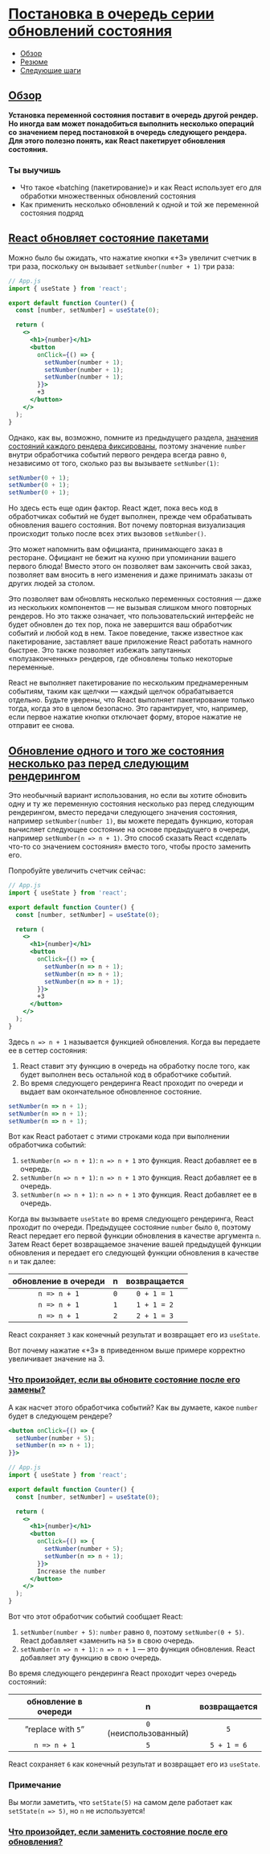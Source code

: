 # [Постановка в очередь серии обновлений состояния](../../index.md)

- [Обзор](#обзор)
- [Резюме](#резюме)
- [Следующие шаги](#следующие-шаги)

## [Обзор](#)

**Установка переменной состояния поставит в очередь другой рендер. Но иногда вам может понадобиться выполнить несколько операций со значением перед постановкой в ​​очередь следующего рендера. Для этого полезно понять, как React пакетирует обновления состояния.**

### Ты выучишь

- Что такое «batching (пакетирование)» и как React использует его для обработки множественных обновлений состояния
- Как применить несколько обновлений к одной и той же переменной состояния подряд

## [React обновляет состояние пакетами](#)

Можно было бы ожидать, что нажатие кнопки «+3» увеличит счетчик в три раза, поскольку он вызывает `setNumber(number + 1)` три раза:

```jsx
// App.js
import { useState } from 'react';

export default function Counter() {
  const [number, setNumber] = useState(0);

  return (
    <>
      <h1>{number}</h1>
      <button
        onClick={() => {
          setNumber(number + 1);
          setNumber(number + 1);
          setNumber(number + 1);
        }}>
        +3
      </button>
    </>
  );
}
```

Однако, как вы, возможно, помните из предыдущего раздела, [значения состояний каждого рендера фиксированы](https://react.dev/learn/state-as-a-snapshot#rendering-takes-a-snapshot-in-time), поэтому значение `number` внутри обработчика событий первого рендера всегда равно `0`, независимо от того, сколько раз вы вызываете `setNumber(1)`:

```jsx
setNumber(0 + 1);
setNumber(0 + 1);
setNumber(0 + 1);
```

Но здесь есть еще один фактор. React ждет, пока весь код в обработчиках событий не будет выполнен, прежде чем обрабатывать обновления вашего состояния. Вот почему повторная визуализация происходит только после всех этих вызовов `setNumber()`.

Это может напомнить вам официанта, принимающего заказ в ресторане. Официант не бежит на кухню при упоминании вашего первого блюда! Вместо этого он позволяет вам закончить свой заказ, позволяет вам вносить в него изменения и даже принимать заказы от других людей за столом.

Это позволяет вам обновлять несколько переменных состояния — даже из нескольких компонентов — не вызывая слишком много повторных рендеров. Но это также означает, что пользовательский интерфейс не будет обновлен до тех пор, пока не завершится ваш обработчик событий и любой код в нем. Такое поведение, также известное как пакетирование, заставляет ваше приложение React работать намного быстрее. Это также позволяет избежать запутанных «полузаконченных» рендеров, где обновлены только некоторые переменные.

React не выполняет пакетирование по нескольким преднамеренным событиям, таким как щелчки — каждый щелчок обрабатывается отдельно. Будьте уверены, что React выполняет пакетирование только тогда, когда это в целом безопасно. Это гарантирует, что, например, если первое нажатие кнопки отключает форму, второе нажатие не отправит ее снова.

## [Обновление одного и того же состояния несколько раз перед следующим рендерингом](#)

Это необычный вариант использования, но если вы хотите обновить одну и ту же переменную состояния несколько раз перед следующим рендерингом, вместо передачи следующего значения состояния, например `setNumber(number 1)`, вы можете передать функцию, которая вычисляет следующее состояние на основе предыдущего в очереди, например `setNumber(n => n + 1)`. Это способ сказать React «сделать что-то со значением состояния» вместо того, чтобы просто заменить его.

Попробуйте увеличить счетчик сейчас:

```jsx
// App.js
import { useState } from 'react';

export default function Counter() {
  const [number, setNumber] = useState(0);

  return (
    <>
      <h1>{number}</h1>
      <button
        onClick={() => {
          setNumber(n => n + 1);
          setNumber(n => n + 1);
          setNumber(n => n + 1);
        }}>
        +3
      </button>
    </>
  );
}
```

Здесь `n => n + 1` называется функцией обновления. Когда вы передаете ее в сеттер состояния:

1. React ставит эту функцию в очередь на обработку после того, как будет выполнен весь остальной код в обработчике событий.
2. Во время следующего рендеринга React проходит по очереди и выдает вам окончательное обновленное состояние.

```jsx
setNumber(n => n + 1);
setNumber(n => n + 1);
setNumber(n => n + 1);
```

Вот как React работает с этими строками кода при выполнении обработчика событий:

1. `setNumber(n => n + 1)`: `n => n + 1` это функция. React добавляет ее в очередь.
2. `setNumber(n => n + 1)`: `n => n + 1` это функция. React добавляет ее в очередь.
3. `setNumber(n => n + 1)`: `n => n + 1` это функция. React добавляет ее в очередь.

Когда вы вызываете `useState` во время следующего рендеринга, React проходит по очереди. Предыдущее состояние `number` было `0`, поэтому React передает его первой функции обновления в качестве аргумента `n`. Затем React берет возвращаемое значение вашей предыдущей функции обновления и передает его следующей функции обновления в качестве `n` и так далее:

| обновление в очереди |  n  | возвращается |
| :------------------: | :-: | :----------: |
|     `n => n + 1`     | `0` | `0 + 1 = 1`  |
|     `n => n + 1`     | `1` | `1 + 1 = 2`  |
|     `n => n + 1`     | `2` | `2 + 1 = 3`  |

React сохраняет `3` как конечный результат и возвращает его из `useState`.

Вот почему нажатие «+3» в приведенном выше примере корректно увеличивает значение на 3.

### [Что произойдет, если вы обновите состояние после его замены?](#)

А как насчет этого обработчика событий? Как вы думаете, какое `number` будет в следующем рендере?

```jsx
<button onClick={() => {
  setNumber(number + 5);
  setNumber(n => n + 1);
}}>
```

```jsx
// App.js
import { useState } from 'react';

export default function Counter() {
  const [number, setNumber] = useState(0);

  return (
    <>
      <h1>{number}</h1>
      <button
        onClick={() => {
          setNumber(number + 5);
          setNumber(n => n + 1);
        }}>
        Increase the number
      </button>
    </>
  );
}
```

Вот что этот обработчик событий сообщает React:

1. `setNumber(number + 5)`: `number` равно `0`, поэтому `setNumber(0 + 5)`. React добавляет «заменить на `5`» в свою очередь.
2. `setNumber(n => n + 1)`: `n => n + 1` — это функция обновления. React добавляет эту функцию в свою очередь.

Во время следующего рендеринга React проходит через очередь состояний:

| обновление в очереди |           n            | возвращается |
| :------------------: | :--------------------: | :----------: |
|  ”replace with `5`”  | `0` (неиспользованный) |     `5`      |
|     `n => n + 1`     |          `5`           | `5 + 1 = 6`  |

React сохраняет `6` как конечный результат и возвращает его из `useState`.

### Примечание

Вы могли заметить, что `setState(5)` на самом деле работает как `setState(n => 5)`, но `n` не используется!

### [Что произойдет, если заменить состояние после его обновления?](#)
